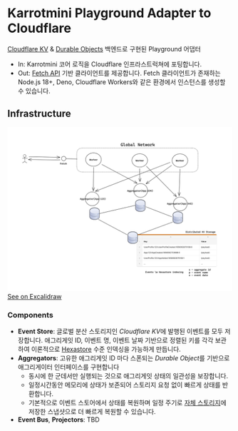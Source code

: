 # Karrotmini Playground Adapter to Cloudflare

[Cloudflare KV](https://developers.cloudflare.com/workers/runtime-apis/kv/) & [Durable Objects](https://developers.cloudflare.com/workers/runtime-apis/durable-objects/) 백엔드로 구현된 Playground 어댑터

- In: Karrotmini 코어 로직을 Cloudflare 인프라스트럭쳐에 포팅합니다.
- Out: [Fetch API](https://developer.mozilla.org/ko/docs/Web/API/Fetch_API) 기반 클라이언트를 제공합니다. Fetch 클라이언트가 존재하는 Node.js 18+, Deno, Cloudflare Workers와 같은 환경에서 인스턴스를 생성할 수 있습니다.

## Infrastructure

![Infrastructure Overview](_images/playground-cloudflare-infrastructure-overview.png)
[See on Excalidraw](https://excalidraw.com/#json=bgse0GaQT4xgha9bR7e9z,YKRMirhUr5y3FTmOy2CF6Q)

### Components

- **Event Store**: 글로벌 분산 스토리지인 *Cloudflare KV*에 발행된 이벤트를 모두 저장합니다. 애그리게잇 ID, 이벤트 명, 이벤트 날짜 기반으로 정렬된 키를 각각 보관하여 이론적으로 [Hexastore](http://karras.rutgers.edu/hexastore.pdf) 수준 인덱싱을 가능하게 만듭니다.
- **Aggregators**: 고유한 애그리게잇 ID 마다 스폰되는 *Durable Object*를 기반으로 애그리게이터 인터페이스를 구현합니다
  - 동시에 한 군데서만 실행되는 것으로 애그리게잇 상태의 일관성을 보장합니다.
  - 일정시간동안 메모리에 상태가 보존되어 스토리지 요청 없이 빠르게 상태를 반환합니다.
  - 기본적으로 이벤트 스토어에서 상태를 복원하며 일정 주기로 [자체 스토리지](https://developers.cloudflare.com/workers/runtime-apis/durable-objects/#transactional-storage-api)에 저장한 스냅샷으로 더 빠르게 복원할 수 있습니다.
- **Event Bus**, **Projectors**: TBD
